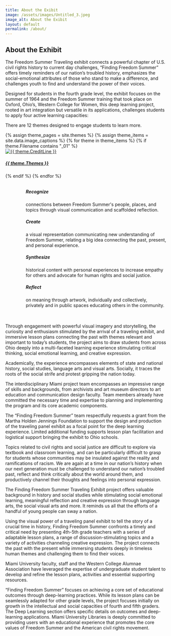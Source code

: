 ```yaml
---
title: About the Exibit
image: /assets/images/Untitled_3.jpeg
image_alt: About the Exibit
layout: default
permalink: /about/
---
```


## About the Exhibit

The Freedom Summer Traveling exhibit connects a powerful chapter of U.S. civil rights history to current day challenges, “Finding Freedom Summer” offers timely reminders of our nation’s troubled history, emphasizes the social-emotional attributes of those who stand to make a difference, and challenges youth to find and understand the power of their voices.

Designed for students in the fourth grade level, the exhibit focuses on the summer of 1964 and the Freedom Summer training that took place on Oxford, Ohio’s, Western College for Women, this deep learning project, rooted in art integration but versatile in its applications, challenges students to apply four active learning capacities:

There are 12 themes designed to engage students to learn more.

<div class="row mt-5" id="about_gallery">
{% assign theme_pages = site.themes %}
{% assign theme_items = site.data.image_captions %}
    {% for theme in theme_items %}
        {% if theme.Filename contains "_01" %}
        <div class="card p-2 mt-3 border-0 bg-transparent col-12 col-sm-6 col-md-4 col-lg-3 col-xl-2 hv_container">
        <a href="/themes/{{ theme.Themes }}">
            <img src="../assets/images/theme_images/{{ theme.Filename }}" alt='{{ theme.CreditLine }}' class="card-img hv_image"/>
            <div class="card-img-overlay hv_overlay">
            <h5 class="card-title text-center hv_text">{{ theme.Themes }}</h5>
            </div>
        </a>
        </div>
        {% endif %}
    {% endfor %}
</div>

<div class="container col bg-secondary bg-opacity-25">
    <!-- Upper Row -->
    <div class="row" style="margin-top: 2rem;">
        <div class="col">
            <!-- Card 1 -->
            <div class="card width-100 border-0 mb-2 bg-transparent">
                <div class="card-body">
                    <!-- Cannot currently see if this will appear as we want-->
                    <div class="float-start">
                        <div class="circle"></div>
                    </div>
                    <h5 class="card-title" style="margin-left: 4rem;">Recognize</h5>
                    <p class="card-text" style="margin-left: 4rem;">connections between Freedom Summer's people, places, and topics through visual communication and scaffolded reflection.</p>
                </div>
            </div>
        </div>
        <div class="col">
            <!-- Card 2 -->
            <div class="card width-100 border-0 mb-2 bg-transparent">
                <div class="card-body">
                    <!-- Cannot currently see if this will appear as we want-->
                    <div class="float-start">
                        <div class="circle"></div>
                    </div>
                    <h5 class="card-title" style="margin-left: 4rem;">Create</h5>
                    <p class="card-text" style="margin-left: 4rem;">a visual representation communicating new understanding of Freedom Summer, relating a big idea connecting the past, present, and personal experience.</p>
                </div>
            </div>
        </div>
    </div>
    <!-- Under Row -->
    <!-- Card 3 -->
    <div class="row" style="margin-bottom: 3rem;">
        <div class="col">
            <div class="card width-100 border-0 mb-2 bg-transparent">
                <div class="card-body">
                    <div class="float-start">
                        <div class="circle"></div>
                    </div>
                    <h5 class="card-title" style="margin-left: 4rem;">Synthesize</h5>
                    <p class="card-text" style="margin-left: 4rem;">historical content with personal experiences to increase empathy for others and advocate for human rights and social justice.</p>
                </div>
            </div>
        </div>
        <!-- Card 4 -->
        <div class="col">
            <div class="card width-100 border-0 mb-2 bg-transparent">
                <div class="card-body">
                    <div class="float-start">
                        <div class="circle"></div>
                    </div>
                    <h5 class="card-title" style="margin-left: 4rem;">Reflect</h5>
                    <p class="card-text" style="margin-left: 4rem;">on meaning through artwork, individually and collectively, privately and in public spaces educating others in the community.</p>
                </div>
            </div>
        </div>
    </div>
</div>

Through engagement with powerful visual imagery and storytelling, the curiosity and enthusiasm stimulated by the arrival of a traveling exhibit, and immersive lesson plans connecting the past with themes relevant and important to today’s students, the project aims to draw students from across Ohio deeply into a multi-faceted learning experience stimulating critical thinking, social emotional learning, and creative expression.

Academically, the experience encompasses elements of state and national history, social studies, language arts and visual arts. Socially, it traces the roots of the social strife and protest gripping the nation today.

The interdisciplinary Miami project team encompasses an impressive range of skills and backgrounds, from archivists and art museum directors to art education and communication design faculty. Team members already have committed the necessary time and expertise to planning and implementing the program and its core academic components.

The “Finding Freedom Summer” team respectfully requests a grant from the Martha Holden Jennings Foundation to support the design and production of the traveling panel exhibit as a focal point for the deep learning experience. Limited additional funding supports lesson plan facilitation and logistical support bringing the exhibit to Ohio schools.

Topics related to civil rights and social justice are difficult to explore via textbook and classroom learning, and can be particularly difficult to grasp for students whose communities may be insulated against the reality and ramifications of racism. We are again at a time in our nation’s history when our next generation must be challenged to understand our nation’s troubled past, reflect and think critically about the world around them, and productively channel their thoughts and feelings into personal expression.

The Finding Freedom Summer Traveling Exhibit project offers valuable background in history and social studies while stimulating social emotional learning, meaningful reflection and creative expression through language arts, the social visual arts and more. It reminds us all that the efforts of a handful of young people can sway a nation.

Using the visual power of a traveling panel exhibit to tell the story of a crucial time in history, Finding Freedom Summer confronts a timely and critical need by presenting 4th-5th grade teachers with a series of adaptable lesson plans, a range of discussion-stimulating topics and a variety of activities channeling creative expression. The project connects the past with the present while immersing students deeply in timeless human themes and challenging them to find their voices.

Miami University faculty, staff and the Western College Alumnae Association have leveraged the expertise of undergraduate student talent to develop and refine the lesson plans, activities and essential supporting resources.

“Finding Freedom Summer” focuses on achieving a core set of educational outcomes through deep-learning practices. While its lesson plans can be seamlessly adapted for other grade levels, the project focuses initially on growth in the intellectual and social capacities of fourth and fifth graders. The Deep Learning section offers specific details on outcomes and deep-learning applications. Miami University Libraries is deeply committed to providing users with an educational experience that promotes the core values of Freedom Summer and the American civil rights movement.
